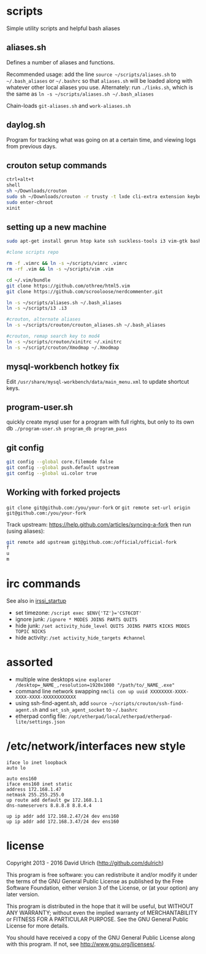 # scripts

Simple utility scripts and helpful bash aliases


## aliases.sh

Defines a number of aliases and functions.

Recommended usage: add the line `source ~/scripts/aliases.sh` to `~/.bash_aliases`
or `~/.bashrc` so that `aliases.sh` will be loaded along with whatever other
local aliases you use. Alternately: run `./links.sh`, which is the same as
`ln -s ~/scripts/aliases.sh ~/.bash_aliases`

Chain-loads `git-aliases.sh` and `work-aliases.sh`


## daylog.sh

Program for tracking what was going on at a certain time, and viewing logs
from previous days.


## crouton setup commands
```bash
ctrl+alt+t
shell
sh ~/Downloads/crouton
sudo sh ~/Downloads/crouton -r trusty -t lxde cli-extra extension keyboard
sudo enter-chroot
xinit
```


## setting up a new machine

```bash
sudo apt-get install gmrun htop kate ssh suckless-tools i3 vim-gtk bash-completion

#clone scripts repo

rm -f .vimrc && ln -s ~/scripts/vimrc .vimrc
rm -rf .vim && ln -s ~/scripts/vim .vim

cd ~/.vim/bundle
git clone https://github.com/othree/html5.vim
git clone https://github.com/scrooloose/nerdcommenter.git

ln -s ~/scripts/aliases.sh ~/.bash_aliases
ln -s ~/scripts/i3 .i3

#crouton, alternate aliases
ln -s ~/scripts/crouton/crouton_aliases.sh ~/.bash_aliases

#crouton, remap search key to mod4
ln -s ~/scripts/crouton/xinitrc ~/.xinitrc
ln -s ~/script/crouton/Xmodmap ~/.Xmodmap
```


## mysql-workbench hotkey fix

Edit `/usr/share/mysql-workbench/data/main_menu.xml` to update shortcut keys.


## program-user.sh

quickly create mysql user for a program with full rights, but only to its own db
`./program-user.sh program_db program_pass`


## git config
```bash
git config --global core.filemode false
git config --global push.default upstream
git config --global ui.color true
```


## Working with forked projects

`git clone git@github.com:/you/your-fork` or `git remote set-url origin git@github.com:/you/your-fork`

Track upstream: https://help.github.com/articles/syncing-a-fork then run (using aliases):
```bash
git remote add upstream git@github.com:/official/official-fork
f
u
m
```


# irc commands

See also in [irssi_startup](./irssi_startup)

* set timezone: `/script exec $ENV{'TZ'}='CST6CDT'`
* ignore junk: `/ignore * MODES JOINS PARTS QUITS`
* hide junk: `/set activity_hide_level QUITS JOINS PARTS KICKS MODES TOPIC NICKS`
* hide activity: `/set activity_hide_targets #channel`


# assorted

* multiple wine desktops `wine explorer /desktop=_NAME_,resolution=1920x1080 "/path/to/_NAME_.exe"`
* command line network swapping `nmcli con up uuid XXXXXXXX-XXXX-XXXX-XXXX-XXXXXXXXXXXX`
* using ssh-find-agent.sh, add `source ~/scripts/crouton/ssh-find-agent.sh` and `set_ssh_agent_socket` to `~/.bashrc`
* etherpad config file: `/opt/etherpad/local/etherpad/etherpad-lite/settings.json`


# /etc/network/interfaces new style
```
iface lo inet loopback
auto lo

auto ens160
iface ens160 inet static
address 172.168.1.47
netmask 255.255.255.0
up route add default gw 172.168.1.1
dns-nameservers 8.8.8.8 8.8.4.4

up ip addr add 172.168.2.47/24 dev ens160
up ip addr add 172.168.3.47/24 dev ens160
```

# license

Copyright 2013 - 2016  David Ulrich (http://github.com/dulrich)

This program is free software: you can redistribute it and/or modify
it under the terms of the GNU General Public License as published by
the Free Software Foundation, either version 3 of the License, or
(at your option) any later version.

This program is distributed in the hope that it will be useful,
but WITHOUT ANY WARRANTY; without even the implied warranty of
MERCHANTABILITY or FITNESS FOR A PARTICULAR PURPOSE.  See the
GNU General Public License for more details.

You should have received a copy of the GNU General Public License
along with this program.  If not, see <http://www.gnu.org/licenses/>.
